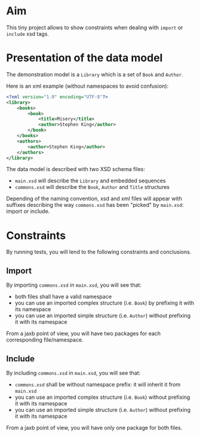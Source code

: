 # Aim

This tiny project allows to show constraints when dealing with `import` or `include` xsd tags.

# Presentation of the data model

The demonstration model is a `Library` which is a set of `Book` and `Author`.

Here is an xml example (without namespaces to avoid confusion):

~~~xml
<?xml version="1.0" encoding="UTF-8"?>
<library>
    <books>
        <book>
            <title>Misery</title>
            <author>Stephen King</author>
        </book>
    </books>
    <authors>
        <author>Stephen King</author>
    </authors>
</library>
~~~

The data model is described with two XSD schema files:

* `main.xsd` will describe the `Library` and embedded sequences
* `commons.xsd` will describe the `Book`, `Author` and `Title` structures

Depending of the naming convention, xsd and xml files will appear with suffixes describing the way `commons.xsd` has been "picked" by `main.xsd`: import or include.

# Constraints

By running tests, you will lend to the following constraints and conclusions.

## Import

By importing `commons.xsd` in `main.xsd`, you will see that:

* both files shall have a valid namespace
* you can use an imported complex structure (i.e. `Book`) by prefixing it with its namespace
* you can use an imported simple structure (i.e. `Author`) without prefixing it with its namespace

From a jaxb point of view, you will have two packages for each corresponding file/namespace.

## Include

By including `commons.xsd` in `main.xsd`, you will see that:

* `commons.xsd` shall be without namespace prefix: it will inherit it from `main.xsd`
* you can use an imported complex structure (i.e. `Book`) without prefixing it with its namespace
* you can use an imported simple structure (i.e. `Author`) without prefixing it with its namespace

From a jaxb point of view, you will have only one package for both files.

